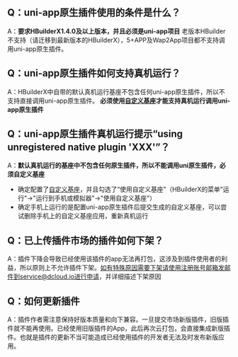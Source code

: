 ## Q：uni-app原生插件使用的条件是什么？
A：**要求HBuilderX1.4.0及以上版本，并且必须是uni-app项目**
老版本HBuilder不支持（请迁移到最新版本的HBuilderX），5+APP及Wap2App项目都不支持调用uni-app原生插件。

## Q：uni-app原生插件如何支持真机运行？
A：HBuilderX中自带的默认真机运行基座不包含任何uni-app原生插件，所以不支持直接调用uni-app原生插件。
**必须使用[自定义基座](https://ask.dcloud.net.cn/article/35115)才能支持真机运行调用uni-app原生插件**

## Q：uni-app原生插件真机运行提示“using unregistered native plugin 'XXX'”？
A：**默认真机运行的基座中不包含任何原生插件，所以不能调用uni原生插件，必须自定义基座**

- 确定配置了[自定义基座](https://ask.dcloud.net.cn/article/35115)，并且勾选了“使用自定义基座”（HBuilderX的菜单"运行"->"运行到手机或模拟器"->"使用自定义基座"）
- 确定手机上运行的是配置uni-app原生插件后提交生成的自定义基座，可以尝试删除手机上的自定义基座应用，重新真机运行

## Q：已上传插件市场的插件如何下架？
A：插件下降会导致已经使用该插件的app无法再打包，这涉及到插件使用者的利益，所以原则上不允许插件下架。如有特殊原因需要下架请使用注册账号邮箱发邮件到service@dcloud.io进行申请，并详细描述下架原因

## Q：如何更新插件
A：插件作者需注意保持好版本质量和向下兼容。一旦提交市场新版插件，旧版插件就不能再使用。已经使用旧版插件的App，此后再次云打包，会直接集成新版插件。也就是插件的更新不当可能造成已经使用插件的开发者无法及时发布新版应用。